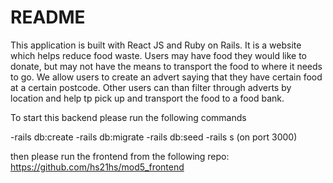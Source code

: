 # README
This application is built with React JS and Ruby on Rails. It is a website which helps reduce food waste. Users may have food they would like to donate, but may not have the means to transport the food to where it needs to go. We allow users to create an advert saying that they have certain food at a certain postcode. Other users can than filter through adverts by location and help tp pick up and transport the food to a food bank.

To start this backend please run the following commands

-rails db:create
-rails db:migrate
-rails db:seed
-rails s (on port 3000)

then please run the frontend from the following repo:
https://github.com/hs21hs/mod5_frontend
